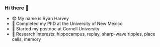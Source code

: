### Hi there 👋

<!--
**ryanharvey1/ryanharvey1** is a ✨ _special_ ✨ repository because its `README.md` (this file) appears on your GitHub profile.
Here are some ideas to get you started:
- 🌱 I’m currently learning ...
- 👯 I’m looking to collaborate on ...
- 🤔 I’m looking for help with ...
- 💬 Ask me about ...
- 📫 How to reach me: ...
![replay_figure](https://github.com/ryanharvey1/ryanharvey1/blob/main/replay_figure.png)

<img src="https://github.com/ryanharvey1/ryanharvey1/blob/main/replay_figure.png" width="500px">

- ⚡ Fun fact: ...
-->

- 😎 My name is Ryan Harvey
- 🔬 Completed my PhD at the University of New Mexico
- 🤩 Started my postdoc at Cornell University 
- 🧠 Research interests: hippocampus, replay, sharp-wave ripples, place cells, memory





